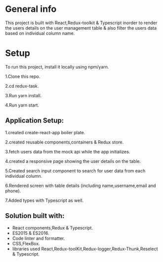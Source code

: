 # General info
This project is built with React,Redux-toolkit & Typescript inorder to render the users details on the user management table & also filter the users data based on individual column name.


# Setup
To run this project, install it locally using npm/yarn.

1.Clone this repo.

2.cd redux-task.

3.Run yarn install.

4.Run yarn start.

## Application Setup:

1.created create-react-app boiler plate.

2.created reusable components,containers & Redux store.

3.fetch users data from the mock api while the app initializes.

4.created a responsive page showing  the user details on the table.    

5.Created search input component to search for user data from each individual column.

6.Rendered screen with table details (including name,username,email and phone).

7.Added types with Typescript as well.

## Solution built with:
* React components,Redux & Typescript.
* ES2015 & ES2016.
* Code linter and formatter.
* CSS,FlexBox.
* libraries used React,Redux-toolKit,Redux-logger,Redux-Thunk,Reselect & Typescript.
